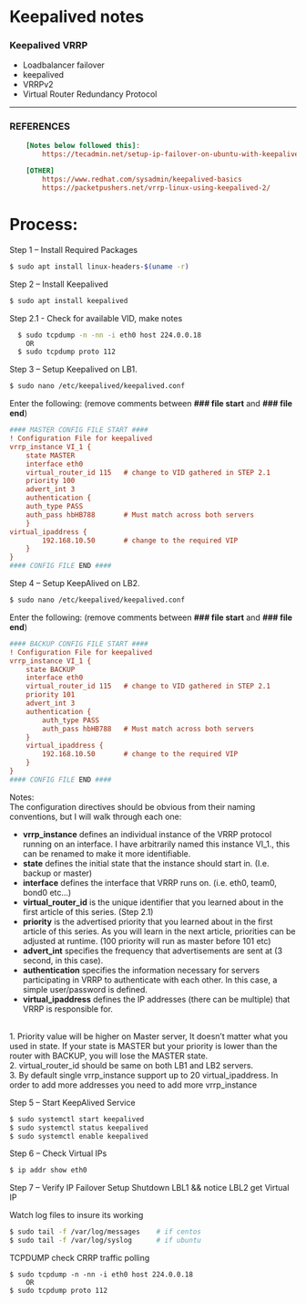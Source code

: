 
# Keepalived notes
### **Keepalived VRRP** <br>
- Loadbalancer failover   
- keepalived    
- VRRPv2   
- Virtual Router Redundancy Protocol 

---

### **REFERENCES**
``` ini
	[Notes below followed this]:
		https://tecadmin.net/setup-ip-failover-on-ubuntu-with-keepalived/
		
	[OTHER]
		https://www.redhat.com/sysadmin/keepalived-basics
		https://packetpushers.net/vrrp-linux-using-keepalived-2/
```
# Process:
Step 1 – Install Required Packages
``` bash
$ sudo apt install linux-headers-$(uname -r)
```
  
Step 2 – Install Keepalived
``` bash
$ sudo apt install keepalived
```

Step 2.1 - Check for available VID, make notes
``` bash
  $ sudo tcpdump -n -nn -i eth0 host 224.0.0.18
	OR
  $ sudo tcpdump proto 112
```
  
Step 3 – Setup Keepalived on LB1.
``` bash
$ sudo nano /etc/keepalived/keepalived.conf
```

Enter the following: (remove comments between **### file start** and **### file end**)
```ini
#### MASTER CONFIG FILE START ####
! Configuration File for keepalived
vrrp_instance VI_1 {
	state MASTER
	interface eth0
	virtual_router_id 115   # change to VID gathered in STEP 2.1
	priority 100
	advert_int 3
	authentication {
	auth_type PASS
	auth_pass hbHB788       # Must match across both servers
	}
virtual_ipaddress {
		192.168.10.50       # change to the required VIP
	}
}
#### CONFIG FILE END ####
```  

Step 4 – Setup KeepAlived on LB2.
``` bash
$ sudo nano /etc/keepalived/keepalived.conf
```
Enter the following: (remove comments between **### file start** and **### file end**)
```ini
#### BACKUP CONFIG FILE START ####
! Configuration File for keepalived
vrrp_instance VI_1 {
    state BACKUP
    interface eth0
    virtual_router_id 115   # change to VID gathered in STEP 2.1
    priority 101
    advert_int 3
    authentication {
        auth_type PASS      
        auth_pass hbHB788   # Must match across both servers
    }
    virtual_ipaddress {
        192.168.10.50       # change to the required VIP
    }
}
#### CONFIG FILE END #### 
```

Notes:<br>
The configuration directives should be obvious from their naming conventions, but I will walk through each one:
- **vrrp_instance** defines an individual instance of the VRRP protocol running on an interface. I have arbitrarily named this instance VI_1., this can be renamed to make it more identifiable. 
- **state** defines the initial state that the instance should start in. (I.e. backup or master)
- **interface** defines the interface that VRRP runs on. (i.e. eth0, team0, bond0 etc...)
- **virtual_router_id** is the unique identifier that you learned about in the first article of this series. (Step 2.1)
- **priority** is the advertised priority that you learned about in the first article of this series. As you will learn in the next article, priorities can be adjusted at runtime. (100 priority will run as master before 101 etc)
- **advert_int** specifies the frequency that advertisements are sent at (3 second, in this case).
- **authentication** specifies the information necessary for servers participating in VRRP to authenticate with each other. In this case, a simple user/password is defined.
- **virtual_ipaddress** defines the IP addresses (there can be multiple) that VRRP is responsible for.

<br>
1. Priority value will be higher on Master server, It doesn’t matter what you used in state. If your state is MASTER but your priority is lower than the router with BACKUP, you will lose the MASTER state.
<br>2. virtual_router_id should be same on both LB1 and LB2 servers.
<br>3. By default single vrrp_instance support up to 20 virtual_ipaddress. In order to add more addresses you need to add more vrrp_instance

<br>

Step 5 – Start KeepAlived Service
``` bash
$ sudo systemctl start keepalived
$ sudo systemctl status keepalived
$ sudo systemctl enable keepalived
```

  

Step 6 – Check Virtual IPs
``` bash
$ ip addr show eth0
```
 
Step 7 – Verify IP Failover Setup
Shutdown LBL1 && notice LBL2 get Virtual IP


Watch log files to insure its working
``` bash
$ sudo tail -f /var/log/messages    # if centos
$ sudo tail -f /var/log/syslog      # if ubuntu
```
  

TCPDUMP check CRRP traffic polling
```
$ sudo tcpdump -n -nn -i eth0 host 224.0.0.18
	OR
$ sudo tcpdump proto 112
```
